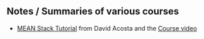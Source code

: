 ## Notes / Summaries of various courses
* [MEAN Stack Tutorial](MEANStack_Tutorial_Summary_chinmay.html) from David Acosta and the [Course video](https://www.youtube.com/watch?v=6zfnOrHIUtA&list=PL3vQyqzqjZ637sWpKvniMCxdqZhnMJC1d&index=2)
